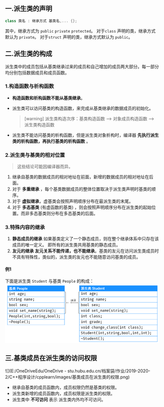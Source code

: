 

## 一.派生类的声明
```c++
class 类名 : 继承方式 基类名,... {};
```
其中，继承方式为 `public` `private` `protected`。
对于`class` 声明的类，继承方式默认为 `private`。
对于`struct` 声明的类，继承方式默认为 `public`。

## 二.派生类的构成
派生类中的成员包括从基类继承过来的成员和自己增加的成员两大部分。每一部分均分别包括数据成员和成员函数。
### 1.构造函数与析构函数
+	**构造函数和析构函数不能从基类继承**。
+	派生类可以访问基类的构造函数，来完成从基类继承的数据成员的初始化。	
	
	>[warning] 派生类构造次序：基类构造函数 --> 对象成员构造函数 --> 派生类构造函数
+	派生类不能访问基类的析构函数，但是派生类对象析构时，编译器 **先执行派生类的析构函数，再执行基类的析构函数** 。

### 2.派生类与基类的相对位置
>这些结论可能因编译器而异。

1.	继承自基类的数据成员的相对地址在前面，新增的数据成员的相对地址在后面。
2.	对于 **多重继承** ，每个基类数据成员的整体位置取决于派生类声明时基类的顺序。
3.	对于 **虚拟继承**，虚基类会按照声明顺序分布在最派生类的末尾。
4.	对于 **多态基类** (有虚函数的基类) ，则会按照声明顺序分布在派生类的起始位置。而非多态基类则分布在多态基类的后面。

### 3.特殊内容的继承
1.	**静态成员的继承** 如果基类定义了一个静态成员，则在整个继承体系中只存在该成员的唯一定义。 即所有的派生类共用基类的静态成员。
2.	**友元的继承** **友元关系不能传递，也不能继承**。基类的友元在访问派生类成员时不具有特殊性，类似的，派生类的友元也不能随意访问基类的成员。


#### 例1 
下面是派生类 `Student` 与基类 `People` 的构成：
![](../../../images/派生类的构成.png)

## 三.基类成员在派生类的访问权限

![](E:/OneDriveEdu/OneDrive - stu.hubu.edu.cn/档案袋/作业/2019-2020-2/C++程序设计/cpplearn/images/基类成员在派生类的权限.png)

+	继承自基类的成员函数内，成员权限仍然是基类的权限。
+	派生类新增的成员函数内，成员权限是派生类的权限。
+	派生类中 **不可访问** 表示 派生类内外均不可访问。

